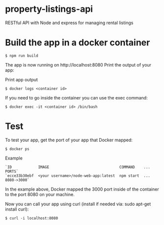 # property-listings-api
RESTful API with Node and express for managing rental listings

# Build the app in a docker container

`$ npm run build`

The app is now running on http://localhost:8080
Print the output of your app:

Print app output

`$ docker logs <container id>`

If you need to go inside the container you can use the exec command:

`$ docker exec -it <container id> /bin/bash`

# Test
To test your app, get the port of your app that Docker mapped:

`$ docker ps`

Example

    `ID            IMAGE                                COMMAND    ...   PORTS`
    `ecce33b30ebf  <your username>/node-web-app:latest  npm start  ...   8080->3000`
In the example above, Docker mapped the 3000 port inside of the container to the port 8080 on your machine.

Now you can call your app using curl (install if needed via: sudo apt-get install curl):

`$ curl -i localhost:8080`
